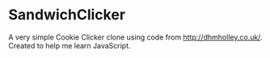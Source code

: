 # SandwichClicker
A very simple Cookie Clicker clone using code from http://dhmholley.co.uk/.
Created to help me learn JavaScript.
